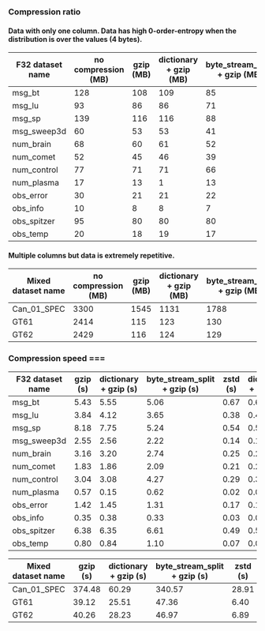 ### Compression ratio
#### Data with only one column. Data has high 0-order-entropy when the distribution is over the values (4 bytes).
| F32 dataset name | no compression (MB) | gzip (MB) | dictionary + gzip (MB) | byte_stream_split + gzip (MB) | zstd (MB) | dictionary + zstd (MB) | byte_stream_split + zstd (MB) |
|------------------|---------------------|-----------|------------------------|-------------------------------|-----------|------------------------|-------------------------------|
| msg_bt           | 128                 | 108       | 109                    | 85                            | 112       | 113                    | 88                            |
| msg_lu           | 93                  | 86        | 86                     | 71                            | 87        | 88                     | 70                            |
| msg_sp           | 139                 | 116       | 116                    | 88                            | 125       | 126                    | 92                            |
| msg_sweep3d      | 60                  | 53        | 53                     | 41                            | 19        | 20                     | 13                            |
| num_brain        | 68                  | 60        | 61                     | 52                            | 60        | 61                     | 51                            |
| num_comet        | 52                  | 45        | 46                     | 39                            | 45        | 46                     | 39                            |
| num_control      | 77                  | 71        | 71                     | 66                            | 71        | 72                     | 68                            |
| num_plasma       | 17                  | 13        | 1                      | 13                            | 2         | 1                      | 1                             |
| obs_error        | 30                  | 21        | 21                     | 22                            | 24        | 24                     | 20                            |
| obs_info         | 10                  | 8         | 8                      | 7                             | 8         | 8                      | 7                             |
| obs_spitzer      | 95                  | 80        | 80                     | 80                            | 83        | 83                     | 81                            |
| obs_temp         | 20                  | 18        | 19                     | 17                            | 18        | 19                     | 17                            |

#### Multiple columns but data is extremely repetitive.
| Mixed dataset name | no compression (MB) | gzip (MB) | dictionary + gzip (MB) | byte_stream_split + gzip (MB) | zstd (MB) | dictionary + zstd (MB) | byte_stream_split + zstd (MB) |
|--------------------|---------------------|-----------|------------------------|-------------------------------|-----------|------------------------|-------------------------------|
| Can_01_SPEC        | 3300                | 1545      | 1131                   | 1788                          | 1741      | 1135                   | 1905                          |
| GT61               | 2414                | 115       | 123                    | 130                           | 153       | 156                    | 173                           |
| GT62               | 2429                | 116       | 124                    | 129                           | 156       | 154                    | 173                           |


### Compression speed ===
| F32 dataset name | gzip (s) | dictionary + gzip (s) | byte_stream_split + gzip (s) | zstd (s) | dictionary + zstd (s) | byte_stream_split + zstd (s) |
|------------------|----------|-----------------------|------------------------------|----------|-----------------------|------------------------------|
| msg_bt           | 5.43     | 5.55                  | 5.06                         | 0.67     | 0.67                  | 1.72                         |
| msg_lu           | 3.84     | 4.12                  | 3.65                         | 0.38     | 0.40                  | 1.23                         |
| msg_sp           | 8.18     | 7.75                  | 5.24                         | 0.54     | 0.55                  | 1.89                         |
| msg_sweep3d      | 2.55     | 2.56                  | 2.22                         | 0.14     | 0.16                  | 0.66                         |
| num_brain        | 3.16     | 3.20                  | 2.74                         | 0.25     | 0.27                  | 0.88                         |
| num_comet        | 1.83     | 1.86                  | 2.09                         | 0.21     | 0.23                  | 0.68                         |
| num_control      | 3.04     | 3.08                  | 4.27                         | 0.29     | 0.31                  | 1.09                         |
| num_plasma       | 0.57     | 0.15                  | 0.62                         | 0.02     | 0.07                  | 0.18                         |
| obs_error        | 1.42     | 1.45                  | 1.31                         | 0.17     | 0.19                  | 0.40                         |
| obs_info         | 0.35     | 0.38                  | 0.33                         | 0.03     | 0.05                  | 0.11                         |
| obs_spitzer      | 6.38     | 6.35                  | 6.61                         | 0.49     | 0.52                  | 1.31                         |
| obs_temp         | 0.80     | 0.84                  | 1.10                         | 0.07     | 0.09                  | 0.28                         |

| Mixed dataset name | gzip (s) | dictionary + gzip (s) | byte_stream_split + gzip (s) | zstd (s) | dictionary + zstd (s) | byte_stream_split + zstd (s) |
|--------------------|----------|-----------------------|------------------------------|----------|-----------------------|------------------------------|
| Can_01_SPEC        | 374.48   | 60.29                 | 340.57                       | 28.91    | 18.04                 | 107.00                       |
| GT61               | 39.12    | 25.51                 | 47.36                        | 6.40     | 9.25                  | 12.73                        |
| GT62               | 40.26    | 28.23                 | 46.97                        | 6.89     | 10.13                 | 12.77                        |



